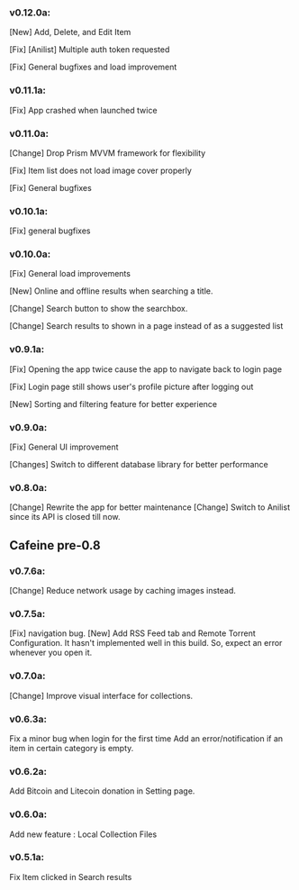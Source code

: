 ### v0.12.0a:
[New] Add, Delete, and Edit Item

[Fix] [Anilist] Multiple auth token requested

[Fix] General bugfixes and load improvement

### v0.11.1a:
[Fix] App crashed when launched twice 

### v0.11.0a:
[Change] Drop Prism MVVM framework for flexibility

[Fix] Item list does not load image cover properly 

[Fix] General bugfixes

### v0.10.1a:
[Fix] general bugfixes

### v0.10.0a:

[Fix] General load improvements

[New] Online and offline results when searching a title.

[Change] Search button to show the searchbox.

[Change] Search results to shown in a page instead of as a suggested list

### v0.9.1a:

[Fix] Opening the app twice cause the app to navigate back to login page

[Fix] Login page still shows user's profile picture after logging out

[New] Sorting and filtering feature for better experience

### v0.9.0a:

[Fix] General UI improvement

[Changes] Switch to different database library for better performance

### v0.8.0a:

[Change] Rewrite the app for better maintenance
[Change] Switch to Anilist since its API is closed till now. 

## Cafeine pre-0.8
### v0.7.6a:

[Change] Reduce network usage by caching images instead.

### v0.7.5a:
[Fix] navigation bug.
[New] Add RSS Feed tab and Remote Torrent Configuration. It hasn't implemented well in this build. So, expect an error whenever you open it.
 
### v0.7.0a:
[Change] Improve visual interface for collections.

### v0.6.3a:
Fix a minor bug when login for the first time
Add an error/notification if an item in certain category is empty.

### v0.6.2a:
Add Bitcoin and Litecoin donation in Setting page.

### v0.6.0a:
Add new feature : Local Collection Files

### v0.5.1a:
Fix Item clicked in Search results